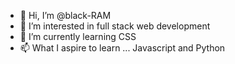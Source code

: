 - 👋 Hi, I’m @black-RAM
- 👀 I’m interested in full stack web development
- 🌱 I’m currently learning CSS
- 📫 What I aspire to learn ... Javascript and Python

<!---
black-RAM/black-RAM is a ✨ special ✨ repository because its `README.md` (this file) appears on your GitHub profile.
You can click the Preview link to take a look at your changes.
--->

